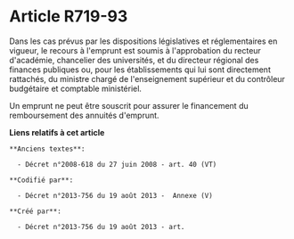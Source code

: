 # Article R719-93

Dans les cas prévus par les dispositions législatives et réglementaires en vigueur, le recours à l'emprunt est soumis à
l'approbation du recteur d'académie, chancelier des universités, et du directeur régional des finances publiques ou, pour les
établissements qui lui sont directement rattachés, du ministre chargé de l'enseignement supérieur et du contrôleur budgétaire
et comptable ministériel.

Un emprunt ne peut être souscrit pour assurer le financement du remboursement des annuités d'emprunt.

**Liens relatifs à cet article**

	**Anciens textes**:

	  - Décret n°2008-618 du 27 juin 2008 - art. 40 (VT)

	**Codifié par**:

	  - Décret n°2013-756 du 19 août 2013 -  Annexe (V)

	**Créé par**:

	  - Décret n°2013-756 du 19 août 2013 - art.
